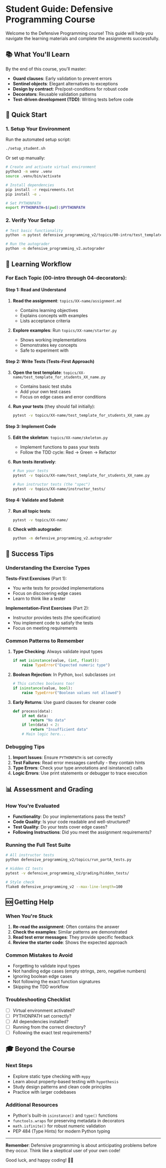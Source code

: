 # Student Guide: Defensive Programming Course

Welcome to the Defensive Programming course! This guide will help you navigate the learning materials and complete the assignments successfully.

## 📚 What You'll Learn

By the end of this course, you'll master:
- **Guard clauses**: Early validation to prevent errors
- **Sentinel objects**: Elegant alternatives to exceptions
- **Design by contract**: Pre/post-conditions for robust code
- **Decorators**: Reusable validation patterns
- **Test-driven development (TDD)**: Writing tests before code

## 🚀 Quick Start

### 1. Setup Your Environment
Run the automated setup script:
```bash
./setup_student.sh
```

Or set up manually:
```bash
# Create and activate virtual environment
python3 -m venv .venv
source .venv/bin/activate

# Install dependencies
pip install -r requirements.txt
pip install -e .

# Set PYTHONPATH
export PYTHONPATH=$(pwd):$PYTHONPATH
```

### 2. Verify Your Setup
```bash
# Test basic functionality
python -m pytest defensive_programming_v2/topics/00-intro/test_template_for_students_00_intro.py -v

# Run the autograder
python -m defensive_programming_v2.autograder
```

## 📖 Learning Workflow

### For Each Topic (00-intro through 04-decorators):

#### Step 1: Read and Understand
1. **Read the assignment**: `topics/XX-name/assignment.md`
   - Contains learning objectives
   - Explains concepts with examples
   - Lists acceptance criteria

2. **Explore examples**: Run `topics/XX-name/starter.py`
   - Shows working implementations
   - Demonstrates key concepts
   - Safe to experiment with

#### Step 2: Write Tests (Tests-First Approach)
3. **Open the test template**: `topics/XX-name/test_template_for_students_XX_name.py`
   - Contains basic test stubs
   - Add your own test cases
   - Focus on edge cases and error conditions

4. **Run your tests** (they should fail initially):
   ```bash
   pytest -v topics/XX-name/test_template_for_students_XX_name.py
   ```

#### Step 3: Implement Code
5. **Edit the skeleton**: `topics/XX-name/skeleton.py`
   - Implement functions to pass your tests
   - Follow the TDD cycle: Red → Green → Refactor

6. **Run tests iteratively**:
   ```bash
   # Run your tests
   pytest -v topics/XX-name/test_template_for_students_XX_name.py
   
   # Run instructor tests (the "spec")
   pytest -v topics/XX-name/instructor_tests/
   ```

#### Step 4: Validate and Submit
7. **Run all topic tests**:
   ```bash
   pytest -v topics/XX-name/
   ```

8. **Check with autograder**:
   ```bash
   python -m defensive_programming_v2.autograder
   ```

## 🎯 Success Tips

### Understanding the Exercise Types

**Tests-First Exercises** (Part 1):
- You write tests for provided implementations
- Focus on discovering edge cases
- Learn to think like a tester

**Implementation-First Exercises** (Part 2):
- Instructor provides tests (the specification)
- You implement code to satisfy the tests
- Focus on meeting requirements

### Common Patterns to Remember

1. **Type Checking**: Always validate input types
   ```python
   if not isinstance(value, (int, float)):
       raise TypeError("Expected numeric type")
   ```

2. **Boolean Rejection**: In Python, `bool` subclasses `int`
   ```python
   # This catches booleans too!
   if isinstance(value, bool):
       raise TypeError("Boolean values not allowed")
   ```

3. **Early Returns**: Use guard clauses for cleaner code
   ```python
   def process(data):
       if not data:
           return "No data"
       if len(data) < 2:
           return "Insufficient data"
       # Main logic here...
   ```

### Debugging Tips

1. **Import Issues**: Ensure `PYTHONPATH` is set correctly
2. **Test Failures**: Read error messages carefully - they contain hints
3. **Type Errors**: Check your type annotations and isinstance() calls
4. **Logic Errors**: Use print statements or debugger to trace execution

## 📊 Assessment and Grading

### How You're Evaluated
- **Functionality**: Do your implementations pass the tests?
- **Code Quality**: Is your code readable and well-structured?
- **Test Quality**: Do your tests cover edge cases?
- **Following Instructions**: Did you meet the assignment requirements?

### Running the Full Test Suite
```bash
# All instructor tests
python defensive_programming_v2/topics/run_partA_tests.py

# Hidden CI tests
pytest -v defensive_programming_v2/grading/hidden_tests/

# Style check
flake8 defensive_programming_v2 --max-line-length=100
```

## 🆘 Getting Help

### When You're Stuck
1. **Re-read the assignment**: Often contains the answer
2. **Check the examples**: Similar patterns are demonstrated
3. **Read test error messages**: They provide specific feedback
4. **Review the starter code**: Shows the expected approach

### Common Mistakes to Avoid
- Forgetting to validate input types
- Not handling edge cases (empty strings, zero, negative numbers)
- Ignoring boolean edge cases
- Not following the exact function signatures
- Skipping the TDD workflow

### Troubleshooting Checklist
- [ ] Virtual environment activated?
- [ ] PYTHONPATH set correctly?
- [ ] All dependencies installed?
- [ ] Running from the correct directory?
- [ ] Following the exact test requirements?

## 🎓 Beyond the Course

### Next Steps
- Explore static type checking with `mypy`
- Learn about property-based testing with `hypothesis`
- Study design patterns and clean code principles
- Practice with larger codebases

### Additional Resources
- Python's built-in `isinstance()` and `type()` functions
- `functools.wraps` for preserving metadata in decorators
- `math.isfinite()` for robust numeric validation
- PEP 484 (Type Hints) for modern Python typing

---

**Remember**: Defensive programming is about anticipating problems before they occur. Think like a skeptical user of your own code!

Good luck, and happy coding! 🐍✨